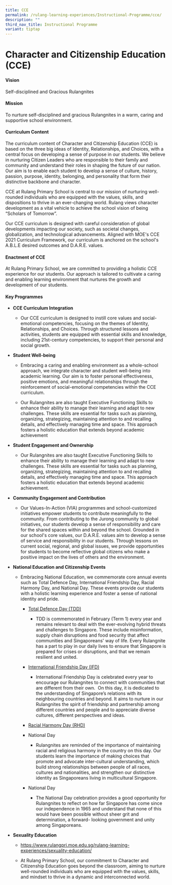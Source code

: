 ```yaml
---
title: CCE
permalink: /rulang-learning-experiences/Instructional-Programme/cce/
description: ""
third_nav_title: Instructional Programme
variant: tiptap
---
```

<h1>Character and Citizenship Education (CCE)</h1>
<h4><strong>Vision</strong></h4>
<p>Self-disciplined and Gracious Rulangnites</p>
<h4><strong>Mission</strong></h4>
<p>To nurture self-disciplined and gracious Rulangnites in a warm, caring
and supportive school environment.</p>
<h4><strong>Curriculum Content</strong></h4>
<p>The curriculum content of Character and Citizenship Education (CCE) is
based on the three big ideas of Identity, Relationships, and Choices, with
a central focus on developing a sense of purpose in our students. We believe
in nurturing Citizen Leaders who are responsible to their family and community
and understand their roles in shaping the future of our nation. Our aim
is to enable each student to develop a sense of culture, history, passion,
purpose, identity, belonging, and personality that form their distinctive
backbone and character.</p>
<p>CCE at Rulang Primary School is central to our mission of nurturing well-rounded
individuals who are equipped with the values, skills, and dispositions
to thrive in an ever-changing world. Rulang views character development
as a vital vehicle to achieve the school vision of being “Scholars of Tomorrow”.</p>
<p>Our CCE curriculum is designed with careful consideration of global developments
impacting our society, such as societal changes, globalization, and technological
advancements. Aligned with MOE's CCE 2021 Curriculum Framework, our curriculum
is anchored on the school's A.B.L.E desired outcomes and D.A.R.E. values.</p>
<h4><strong>Enactment of CCE</strong></h4>
<p>At Rulang Primary School, we are committed to providing a holistic CCE
experience for our students. Our approach is tailored to cultivate a caring
and enabling learning environment that nurtures the growth and development
of our students.</p>
<h4><strong>Key Programmes</strong></h4>
<ul data-tight="true" class="tight">
<li>
<p><strong>CCE Curriculum Integration</strong>
</p>
<ul data-tight="true" class="tight">
<li>
<p>Our CCE curriculum is designed to instill core values and social-emotional
competencies, focusing on the themes of Identity, Relationships, and Choices.
Through structured lessons and activities, students are equipped with essential
skills and knowledge, including 21st-century competencies, to support their
personal and social growth.</p>
</li>
</ul>
</li>
<li>
<p><strong>Student Well-being</strong>
</p>
<ul data-tight="true" class="tight">
<li>
<p>Embracing a caring and enabling environment as a whole-school approach,
we integrate character and student well-being into academic learning. Our
aim is to foster personal effectiveness, positive emotions, and meaningful
relationships through the reinforcement of social-emotional competencies
within the CCE curriculum.</p>
</li>
<li>
<p>Our Rulangnites are also taught Executive Functioning Skills to enhance
their ability to manage their learning and adapt to new challenges. These
skills are essential for tasks such as planning, organizing, strategizing,
maintaining attention to and recalling details, and effectively managing
time and space. This approach fosters a holistic education that extends
beyond academic achievement</p>
</li>
</ul>
</li>
<li>
<p><strong>Student Engagement and Ownership</strong>
</p>
<ul data-tight="true" class="tight">
<li>
<p>Our Rulangnites are also taught Executive Functioning Skills to enhance
their ability to manage their learning and adapt to new challenges. These
skills are essential for tasks such as planning, organizing, strategizing,
maintaining attention to and recalling details, and effectively managing
time and space. This approach fosters a holistic education that extends
beyond academic achievement.</p>
</li>
</ul>
</li>
<li>
<p><strong>Community Engagement and Contribution</strong>
</p>
<ul data-tight="true" class="tight">
<li>
<p>Our Values-In-Action (VIA) programmes and school-customized initiatives
empower students to contribute meaningfully to the community. From contributing
to the Jurong community to global initiatives, our students develop a sense
of responsibility and care for the shared spaces within and beyond the
school. Grounded in our school's core values, our D.A.R.E. values aim to
develop a sense of service and responsibility in our students. Through
lessons on current social, regional, and global issues, we provide opportunities
for students to become reflective global citizens who make a positive impact
on the lives of others and the environment.</p>
</li>
</ul>
</li>
<li>
<p><strong>National Education and Citizenship Events</strong>
</p>
<ul data-tight="true" class="tight">
<li>
<p>Embracing National Education, we commemorate core annual events such as
Total Defence Day, International Friendship Day, Racial Harmony Day, and
National Day. These events provide our students with a holistic learning
experience and foster a sense of national identity and pride.</p>
<ul data-tight="true" class="tight">
<li>
<p><u>Total Defence Day (TDD)</u>
</p>
<ul data-tight="true" class="tight">
<li>
<p>TDD is commemorated in February (Term 1) every year and remains relevant
to deal with the ever-evolving hybrid threats and challenges to Singapore.
These include misinformation, supply chain disruptions and food security
that affect communities and Singaporeans' way of life. Every Rulangnite
has a part to play in our daily lives to ensure that Singapore is prepared
for crises or disruptions, and that we remain resilient and united.</p>
</li>
</ul>
</li>
<li>
<p><u>International Friendship Day (IFD)</u>
</p>
<ul data-tight="true" class="tight">
<li>
<p>International Friendship Day is celebrated every year to encourage our
Rulangnites to connect with communities that are different from their own.&nbsp;
On this day, it is dedicated to the understanding of Singapore’s relations
with its neighbouring countries and beyond. It aims to nurture in our Rulangnites
the spirit of friendship and partnership among different countries and
people and to appreciate diverse cultures, different perspectives and ideas.</p>
</li>
</ul>
</li>
<li>
<p><u>Racial Harmony Day (RHD)</u>
</p>
</li>
<li>
<p>National Day</p>
<ul data-tight="true" class="tight">
<li>
<p>Rulangnites are reminded of the importance of maintaining racial and religious
harmony in the country on this day. Our students learn the importance of
making choices that promote and advocate inter-cultural understanding,
which build strong relationships between people of all races, cultures
and nationalities, and strengthen our distinctive identity as Singaporeans
living in multicultural Singapore.</p>
</li>
</ul>
</li>
<li>
<p>National Day</p>
<ul data-tight="true" class="tight">
<li>
<p>The National Day celebration provides a good opportunity for Rulangnites
to reflect on how far Singapore has come since our independence in 1965
and understand that none of this would have been possible without sheer
grit and determination, a forward- looking government and unity among Singaporeans.</p>
</li>
</ul>
</li>
</ul>
</li>
</ul>
</li>
<li>
<p><strong>Sexuality Education</strong>
</p>
<ul data-tight="true" class="tight">
<li>
<p><a href="https://www.rulangpri.moe.edu.sg/rulang-learning-experiences/sexuality-education/" rel="noopener noreferrer nofollow" target="_blank">https://www.rulangpri.moe.edu.sg/rulang-learning-experiences/sexuality-education/</a>
</p>
</li>
<li>
<p>At Rulang Primary School, our commitment to Character and Citizenship
Education goes beyond the classroom, aiming to nurture well-rounded individuals
who are equipped with the values, skills, and mindset to thrive in a dynamic
and interconnected world.</p>
</li>
</ul>
</li>
</ul>
<p></p>